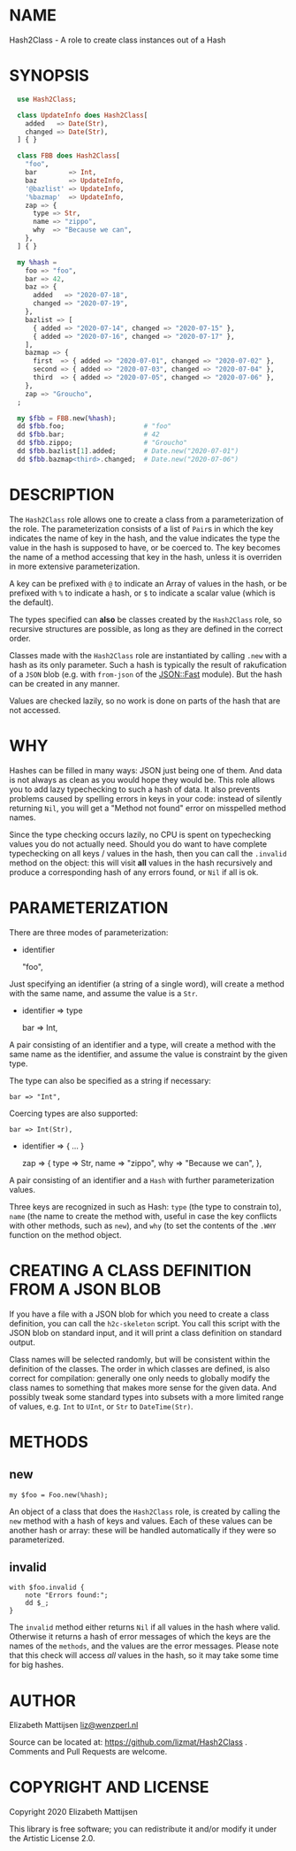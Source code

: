 NAME
====

Hash2Class - A role to create class instances out of a Hash

SYNOPSIS
========

```raku
  use Hash2Class;

  class UpdateInfo does Hash2Class[
    added   => Date(Str),
    changed => Date(Str),
  ] { }

  class FBB does Hash2Class[
    "foo",
    bar        => Int,
    baz        => UpdateInfo,
    '@bazlist' => UpdateInfo,
    '%bazmap'  => UpdateInfo,
    zap => {
      type => Str,
      name => "zippo",
      why  => "Because we can",
    },
  ] { }

  my %hash =
    foo => "foo",
    bar => 42,
    baz => {
      added   => "2020-07-18",
      changed => "2020-07-19",
    },
    bazlist => [
      { added => "2020-07-14", changed => "2020-07-15" },
      { added => "2020-07-16", changed => "2020-07-17" },
    ],
    bazmap => {
      first  => { added => "2020-07-01", changed => "2020-07-02" },
      second => { added => "2020-07-03", changed => "2020-07-04" },
      third  => { added => "2020-07-05", changed => "2020-07-06" },
    },
    zap => "Groucho",
  ;

  my $fbb = FBB.new(%hash);
  dd $fbb.foo;                    # "foo"
  dd $fbb.bar;                    # 42
  dd $fbb.zippo;                  # "Groucho"
  dd $fbb.bazlist[1].added;       # Date.new("2020-07-01")
  dd $fbb.bazmap<third>.changed;  # Date.new("2020-07-06")
```

DESCRIPTION
===========

The `Hash2Class` role allows one to create a class from a parameterization of the role. The parameterization consists of a list of `Pair`s in which the key indicates the name of key in the hash, and the value indicates the type the value in the hash is supposed to have, or be coerced to. The key becomes the name of a method accessing that key in the hash, unless it is overriden in more extensive parameterization.

A key can be prefixed with `@` to indicate an Array of values in the hash, or be prefixed with `%` to indicate a hash, or `$` to indicate a scalar value (which is the default).

The types specified can **also** be classes created by the `Hash2Class` role, so recursive structures are possible, as long as they are defined in the correct order.

Classes made with the `Hash2Class` role are instantiated by calling `.new` with a hash as its only parameter. Such a hash is typically the result of rakufication of a `JSON` blob (e.g. with `from-json` of the [JSON::Fast](JSON::Fast) module). But the hash can be created in any manner.

Values are checked lazily, so no work is done on parts of the hash that are not accessed.

WHY
===

Hashes can be filled in many ways: JSON just being one of them. And data is not always as clean as you would hope they would be. This role allows you to add lazy typechecking to such a hash of data. It also prevents problems caused by spelling errors in keys in your code: instead of silently returning `Nil`, you will get a "Method not found" error on misspelled method names.

Since the type checking occurs lazily, no CPU is spent on typechecking values you do not actually need. Should you do want to have complete typechecking on all keys / values in the hash, then you can call the `.invalid` method on the object: this will visit **all** values in the hash recursively and produce a corresponding hash of any errors found, or `Nil` if all is ok.

PARAMETERIZATION
================

There are three modes of parameterization:

  * identifier

    "foo",

Just specifying an identifier (a string of a single word), will create a method with the same name, and assume the value is a `Str`.

  * identifier => type

    bar => Int,

A pair consisting of an identifier and a type, will create a method with the same name as the identifier, and assume the value is constraint by the given type.

The type can also be specified as a string if necessary:

    bar => "Int",

Coercing types are also supported:

    bar => Int(Str),

  * identifier => { ... }

    zap => {
      type => Str,
      name => "zippo",
      why  => "Because we can",
    },

A pair consisting of an identifier and a `Hash` with further parameterization values.

Three keys are recognized in such as Hash: `type` (the type to constrain to), `name` (the name to create the method with, useful in case the key conflicts with other methods, such as `new`), and `why` (to set the contents of the `.WHY` function on the method object.

CREATING A CLASS DEFINITION FROM A JSON BLOB
============================================

If you have a file with a JSON blob for which you need to create a class definition, you can call the `h2c-skeleton` script. You call this script with the JSON blob on standard input, and it will print a class definition on standard output.

Class names will be selected randomly, but will be consistent within the definition of the classes. The order in which classes are defined, is also correct for compilation: generally one only needs to globally modify the class names to something that makes more sense for the given data. And possibly tweak some standard types into subsets with a more limited range of values, e.g. `Int` to `UInt`, or `Str` to `DateTime(Str)`.

METHODS
=======

new
---

    my $foo = Foo.new(%hash);

An object of a class that does the `Hash2Class` role, is created by calling the `new` method with a hash of keys and values. Each of these values can be another hash or array: these will be handled automatically if they were so parameterized.

invalid
-------

    with $foo.invalid {
        note "Errors found:";
        dd $_;
    }

The `invalid` method either returns `Nil` if all values in the hash where valid. Otherwise it returns a hash of error messages of which the keys are the names of the `methods`, and the values are the error messages. Please note that this check will access *all* values in the hash, so it may take some time for big hashes.

AUTHOR
======

Elizabeth Mattijsen <liz@wenzperl.nl>

Source can be located at: https://github.com/lizmat/Hash2Class . Comments and Pull Requests are welcome.

COPYRIGHT AND LICENSE
=====================

Copyright 2020 Elizabeth Mattijsen

This library is free software; you can redistribute it and/or modify it under the Artistic License 2.0.

